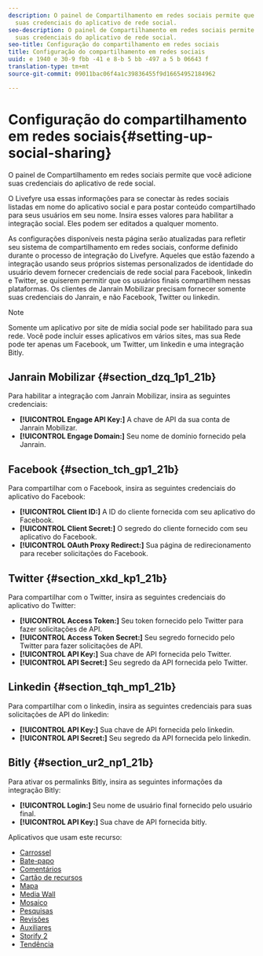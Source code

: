 ```yaml
---
description: O painel de Compartilhamento em redes sociais permite que você adicione
  suas credenciais do aplicativo de rede social.
seo-description: O painel de Compartilhamento em redes sociais permite que você adicione
  suas credenciais do aplicativo de rede social.
seo-title: Configuração do compartilhamento em redes sociais
title: Configuração do compartilhamento em redes sociais
uuid: e 1940 e 30-9 fbb -41 e 8-b 5 bb -497 a 5 b 06643 f
translation-type: tm+mt
source-git-commit: 09011bac06f4a1c39836455f9d16654952184962

---
```



# Configuração do compartilhamento em redes sociais{#setting-up-social-sharing}

O painel de Compartilhamento em redes sociais permite que você adicione suas credenciais do aplicativo de rede social.

O Livefyre usa essas informações para se conectar às redes sociais listadas em nome do aplicativo social e para postar conteúdo compartilhado para seus usuários em seu nome. Insira esses valores para habilitar a integração social. Eles podem ser editados a qualquer momento.

As configurações disponíveis nesta página serão atualizadas para refletir seu sistema de compartilhamento em redes sociais, conforme definido durante o processo de integração do Livefyre. Aqueles que estão fazendo a integração usando seus próprios sistemas personalizados de identidade do usuário devem fornecer credenciais de rede social para Facebook, linkedin e Twitter, se quiserem permitir que os usuários finais compartilhem nessas plataformas. Os clientes de Janrain Mobilizar precisam fornecer somente suas credenciais do Janrain, e não Facebook, Twitter ou linkedin.

>[!NOTE]
>
>Somente um aplicativo por site de mídia social pode ser habilitado para sua rede. Você pode incluir esses aplicativos em vários sites, mas sua Rede pode ter apenas um Facebook, um Twitter, um linkedin e uma integração Bitly.

## Janrain Mobilizar {#section_dzq_1p1_21b}

Para habilitar a integração com Janrain Mobilizar, insira as seguintes credenciais:

* **[!UICONTROL Engage API Key:]** A chave de API da sua conta de Janrain Mobilizar.
* **[!UICONTROL Engage Domain:]** Seu nome de domínio fornecido pela Janrain.

## Facebook {#section_tch_gp1_21b}

Para compartilhar com o Facebook, insira as seguintes credenciais do aplicativo do Facebook:

* **[!UICONTROL Client ID:]** A ID do cliente fornecida com seu aplicativo do Facebook.
* **[!UICONTROL Client Secret:]** O segredo do cliente fornecido com seu aplicativo do Facebook.
* **[!UICONTROL OAuth Proxy Redirect:]** Sua página de redirecionamento para receber solicitações do Facebook.

## Twitter {#section_xkd_kp1_21b}

Para compartilhar com o Twitter, insira as seguintes credenciais do aplicativo do Twitter:

* **[!UICONTROL Access Token:]** Seu token fornecido pelo Twitter para fazer solicitações de API.
* **[!UICONTROL Access Token Secret:]** Seu segredo fornecido pelo Twitter para fazer solicitações de API.
* **[!UICONTROL API Key:]** Sua chave de API fornecida pelo Twitter.
* **[!UICONTROL API Secret:]** Seu segredo da API fornecida pelo Twitter.

## Linkedin {#section_tqh_mp1_21b}

Para compartilhar com o linkedin, insira as seguintes credenciais para suas solicitações de API do linkedin:

* **[!UICONTROL API Key:]** Sua chave de API fornecida pelo linkedin.
* **[!UICONTROL API Secret:]** Seu segredo da API fornecida pelo linkedin.

## Bitly {#section_ur2_np1_21b}

Para ativar os permalinks Bitly, insira as seguintes informações da integração Bitly:

* **[!UICONTROL Login:]** Seu nome de usuário final fornecido pelo usuário final.
* **[!UICONTROL API Key:]** Sua chave de API fornecida bitly.



Aplicativos que usam este recurso:
* [Carrossel](/help/using/c-about-apps/c-carousel-app/c-carousel-app.md#c_carousel_app)
* [Bate-papo](/help/using/c-about-apps/c-chat-app/c-chat-app.md#c_chat_app)
* [Comentários](/help/using/c-about-apps/c-comments/c-comments.md)
* [Cartão de recursos](/help/using/c-about-apps/c-feature-card-app/c-feature-card-app.md#c_feature_card_app)
* [Mapa](/help/using/c-about-apps/c-map-app/c-map-app.md#c_map_app)
* [Media Wall](/help/using/c-about-apps/c-media-wall-app/c-media-wall-app.md#c_media_wall_app)
* [Mosaico](/help/using/c-about-apps/c-mosaic-app/c-mosaic-app.md#c_mosaic_app)
* [Pesquisas](/help/using/c-about-apps/c-polls-app/c-polls-app.md#c_polls_app)
* [Revisões](/help/using/c-about-apps/c-reviews-app/c-reviews-app.md#c_reviews_app)
* [Auxiliares](/help/using/c-about-apps/c-sidenotes-app/c-sidenotes-app.md#c_sidenotes_app)
* [Storify 2](/help/using/c-about-apps/c-storify2/c-storify2.md#c_storify2)
* [Tendência](/help/using/c-about-apps/c-trending-app/c-trending-app.md#c_trending_app)


